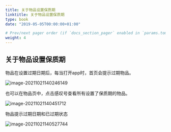 ```yaml
---
title: 关于物品设置保质期
linktitle: 关于物品设置保质期
type: book
date: "2019-05-05T00:00:00+01:00"

# Prev/next pager order (if `docs_section_pager` enabled in `params.toml`)
weight: 4
---
```


## 关于物品设置保质期

物品在设置过期日期后，每当打开app时，首页会提示过期物品。

![image-20211021140246149](https://i.imgur.com/IeIfmtW.jpg)

也可以在物品页中，点击感叹号查看所有设置了保质期的物品。

![image-20211021140451712](https://i.imgur.com/voLmIwg.jpg)

物品提示过期日期和已过期状态

![image-20211021140527744](https://i.imgur.com/ngHJjUc.jpg)
